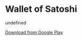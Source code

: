 
# Wallet of Satoshi

undefined

[Download from Google Play](https://play.google.com/store/apps/details?id=com.livingroomofsatoshi.wallet)
    